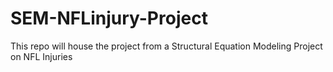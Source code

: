 # SEM-NFLinjury-Project
This repo will house the project from a Structural Equation Modeling Project on NFL Injuries
